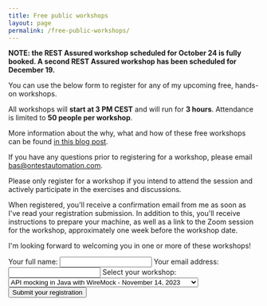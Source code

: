 ```yaml
---
title: Free public workshops
layout: page
permalink: /free-public-workshops/
---
```

**NOTE: the REST Assured workshop scheduled for October 24 is fully booked. A second REST Assured workshop has been scheduled for December 19.** 

You can use the below form to register for any of my upcoming free, hands-on workshops.

All workshops will **start at 3 PM CEST** and will run for **3 hours**. Attendance is limited to **50 people per workshop**.

More information about the why, what and how of these free workshops can be found [in this blog post](/free-public-workshops-a-new-initiative/). 

If you have any questions prior to registering for a workshop, please email bas@ontestautomation.com.

Please only register for a workshop if you intend to attend the session and actively participate in the exercises and discussions.  

When registered, you'll receive a confirmation email from me as soon as I've read your registration submission. In addition to this, you'll receive instructions to prepare your machine, as well as a link to the Zoom session for the workshop, approximately one week before the workshop date.

I'm looking forward to welcoming you in one or more of these workshops!

<form
  action="https://formspree.io/f/mvojwyyo"
  method="POST"
>
  <label>
    Your full name:
    <input type="text" name="fullname" required>
  </label>
  <label>
    Your email address:
    <input type="email" name="email" required>
  </label>
  <label for="workshop">Select your workshop:</label>
  <select name="workshop" id="workshop">
    <option value="wiremock-nov-2023">API mocking in Java with WireMock - November 14, 2023</option>
    <option value="contract-testing-dec-2023">Contract testing in Java with Pact - December 11, 2023</option>
    <option value="rest-assured-dec-2023">API testing in Java with REST Assured - December 19, 2023</option>
  </select>
  <br/>
  <button type="submit">Submit your registration</button>
</form>
